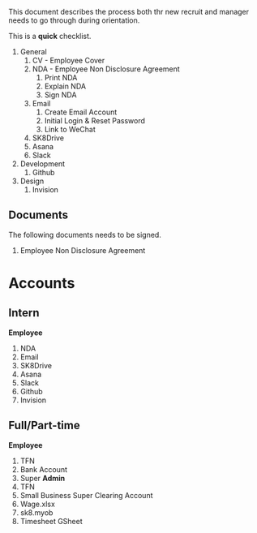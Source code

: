 This document describes the process both thr new recruit and manager needs to go through during orientation.

This is a **quick** checklist.

1. General
    1. CV - Employee Cover
    1. NDA - Employee Non Disclosure Agreement
        1. Print NDA
        1. Explain NDA
        1. Sign NDA
    1. Email
        1. Create Email Account
        1. Initial Login & Reset Password
        1. Link to WeChat
    1. SK8Drive
    1. Asana
    1. Slack
1. Development
    1. Github
1. Design
    1. Invision

## Documents

The following documents needs to be signed.

1. Employee Non Disclosure Agreement

# Accounts

## Intern

**Employee**
1. NDA
1. Email
1. SK8Drive
1. Asana
1. Slack
1. Github
1. Invision

## Full/Part-time

**Employee**
1. TFN
1. Bank Account
1. Super
**Admin**
1. TFN
1. Small Business Super Clearing Account
1. Wage.xlsx
1. sk8.myob
1. Timesheet GSheet